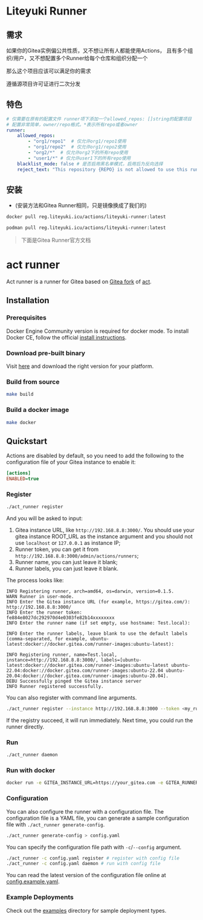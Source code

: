 # Liteyuki Runner

## 需求
如果你的Gitea实例偏公共性质，又不想让所有人都能使用Actions，
且有多个组织/用户，又不想配置多个Runner给每个仓库和组织分配一个

那么这个项目应该可以满足你的需求

遵循源项目许可证进行二次分发

## 特色
```yaml
# 仅需要在原有的配置文件 runner项下添加一个allowed_repos: []string的配置项目
# 配置非常简单，owner/repo格式。*表示所有repo或者owner
runner:
    allowed_repos:
        - "org1/repo1"  # 仅允许org1/repo1使用
        - "org1/repo2"  # 仅允许org1/repo2使用
        - "org2/*"  # 仅允许org2下的所有repo使用
        - "user1/*" # 仅允许user1下的所有repo使用
    blacklist_mode: false # 是否启用黑名单模式，启用后为反向选择
    reject_text: "This repository {REPO} is not allowed to use this runner {RUNNER} to run workflows." # 禁止使用actions时的提示文本
```

## 安装
- (安装方法和Gitea Runner相同，只是镜像换成了我们的)

```bash
docker pull reg.liteyuki.icu/actions/liteyuki-runner:latest

podman pull reg.liteyuki.icu/actions/liteyuki-runner:latest
```


> 下面是Gitea Runner官方文档

# act runner

Act runner is a runner for Gitea based on [Gitea fork](https://gitea.com/gitea/act) of [act](https://github.com/nektos/act).

## Installation

### Prerequisites

Docker Engine Community version is required for docker mode. To install Docker CE, follow the official [install instructions](https://docs.docker.com/engine/install/).

### Download pre-built binary

Visit [here](https://dl.gitea.com/act_runner/) and download the right version for your platform.

### Build from source

```bash
make build
```

### Build a docker image

```bash
make docker
```

## Quickstart

Actions are disabled by default, so you need to add the following to the configuration file of your Gitea instance to enable it:

```ini
[actions]
ENABLED=true
```

### Register

```bash
./act_runner register
```

And you will be asked to input:

1. Gitea instance URL, like `http://192.168.8.8:3000/`. You should use your gitea instance ROOT_URL as the instance argument
 and you should not use `localhost` or `127.0.0.1` as instance IP;
2. Runner token, you can get it from `http://192.168.8.8:3000/admin/actions/runners`;
3. Runner name, you can just leave it blank;
4. Runner labels, you can just leave it blank.

The process looks like:

```text
INFO Registering runner, arch=amd64, os=darwin, version=0.1.5.
WARN Runner in user-mode.
INFO Enter the Gitea instance URL (for example, https://gitea.com/):
http://192.168.8.8:3000/
INFO Enter the runner token:
fe884e8027dc292970d4e0303fe82b14xxxxxxxx
INFO Enter the runner name (if set empty, use hostname: Test.local):

INFO Enter the runner labels, leave blank to use the default labels (comma-separated, for example, ubuntu-latest:docker://docker.gitea.com/runner-images:ubuntu-latest):

INFO Registering runner, name=Test.local, instance=http://192.168.8.8:3000/, labels=[ubuntu-latest:docker://docker.gitea.com/runner-images:ubuntu-latest ubuntu-22.04:docker://docker.gitea.com/runner-images:ubuntu-22.04 ubuntu-20.04:docker://docker.gitea.com/runner-images:ubuntu-20.04].
DEBU Successfully pinged the Gitea instance server
INFO Runner registered successfully.
```

You can also register with command line arguments.

```bash
./act_runner register --instance http://192.168.8.8:3000 --token <my_runner_token> --no-interactive
```

If the registry succeed, it will run immediately. Next time, you could run the runner directly.

### Run

```bash
./act_runner daemon
```

### Run with docker

```bash
docker run -e GITEA_INSTANCE_URL=https://your_gitea.com -e GITEA_RUNNER_REGISTRATION_TOKEN=<your_token> -v /var/run/docker.sock:/var/run/docker.sock --name my_runner gitea/act_runner:nightly
```

### Configuration

You can also configure the runner with a configuration file.
The configuration file is a YAML file, you can generate a sample configuration file with `./act_runner generate-config`.

```bash
./act_runner generate-config > config.yaml
```

You can specify the configuration file path with `-c`/`--config` argument.

```bash
./act_runner -c config.yaml register # register with config file
./act_runner -c config.yaml daemon # run with config file
```

You can read the latest version of the configuration file online at [config.example.yaml](internal/pkg/config/config.example.yaml).

### Example Deployments

Check out the [examples](examples) directory for sample deployment types.
